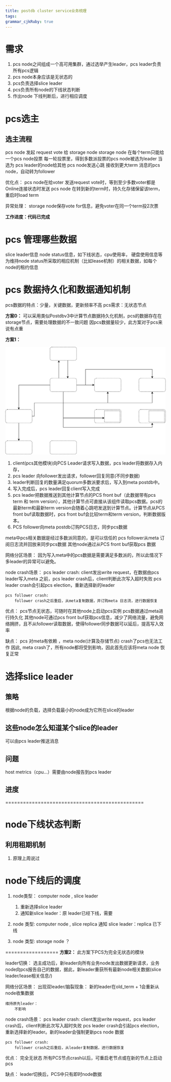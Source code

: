 ```yaml
---
title: postdb cluster service业务梳理
tags: 
grammar_cjkRuby: true
---
```

# 需求
1. pcs node之间组成一个高可用集群，通过选举产生leader，pcs leader负责所有pcs逻辑 
2. pcs node本身应该是无状态的 
3. pcs负责选择slice leader
4. pcs负责所有node的下线状态判断
5. 作出node 下线判断后，进行相应调度

# pcs选主
## 选主流程
pcs node 发起 request vote 给 storage node
storage node 在每个term只能给一个pcs node投票
每一轮投票里，得到多数派投票的pcs node被选为leader
当选为 pcs leader的node给其他 pcs node发送心跳
接收到更大term 消息的pcs node，自动转为follower

优化点：
pcs node在给voter 发送request vote时，等到至少多数voter都是Online连接状态时发送
pcs node 在转到新的term时，持久化存储保留该term，重启时load term

异常处理：
storage node保存vote for信息，避免voter在同一个term投2次票

**工作进度：代码已完成**

# pcs 管理哪些数据
slice leader信息
node status信息，如下线状态，cpu使用率， 硬盘使用信息等
为维持node status所采取的相应机制（比如lease机制）的相关数据，如每个node的租约信息

# pcs 数据持久化和数据通知机制

pcs数据的特点：少量，关键数据，更新频率不高
pcs需求：无状态节点

**方案0：**
可以采用类似Postdbv3中计算节点数据持久化机制，pcs的数据存在在storage节点，需要处理数据的不一致问题
因pcs数据量较少，此方案对于pcs来说有点重

**方案1：** 

![绘图](./attachments/1680233830749.drawio.svg)
1. client(pcs其他模块)向PCS Leader请求写入数据，pcs leader将数据存入内存，
2. pcs leader 向follower发出请求，follower回复同意(不同步数据)
3. leader判断回复的数量满足quorum多数派要求后，写入到meta postdb中。
4. 写入完成后，pcs leader回复client写入完成
5. pcs leader把数据推送到其他计算节点的PCS front buf（此数据带有pcs term 和 term version），其他计算节点可直接从该组件读取pcs数据。pcs的最新term和最新term version会随着心跳吧发送到计算节点。计算节点从PCS front buf读取数据时，pcs front buf会比较term和term version，判断数据版本。
6. PCS follower向meta postdb订购PCS日志，同步pcs数据

meta中pcs相关数据是经过多数派同意的，是可以信任的
pcs follower从meta 订阅日志流并回放来同步pcs数据
其他node通过从PCS front buf获取pcs 数据

网络分区场景：
因为写入meta中的pcs数据是需要满足多数派的，所以此情况下多leader的异常可以避免。

node crash场景：
	pcs leader crash:
		client发出write request，在数据由pcs leader写入meta 之前，pcs leader crash后，client判断此次写入超时失败
		pcs leader crash会引起pcs election，重新选择新的leader
	
	pcs follower crash:
		follower crash之后重启，从meta复制数据，并订购meta 日志流，进行数据恢复

优点：
pcs节点无状态，可随时在其他node上启动pcs实例
pcs数据通过meta进行持久化
其他node可通过pcs front buf获取pcs信息，减少了网络流量，避免网络拥挤，且不从follower读取数据，使得follower同步数据可以延后，提高写入效率

缺点：
pcs 对meta有依赖 ，meta node(计算及存储节点) crash了pcs也无法工作 
因此, meta crash了，所有node都将受到影响，因此首先应该将meta node 恢复正常


# 选择slice leader
## 策略
根据node的负载，选择负载最小的node成为它所在slice的leader

## 这些node怎么知道某个slice的leader
可以由pcs leader推送消息


## 问题
host metrics（cpu...）需要由node报告到pcs leader

## 进度

===============================================
# node下线状态判断
## 利用租期机制
1. 原理上周说过


# node下线后的调度
1. node类型： computer node , slice leader
	1. 重新选择slice leader
	2. 通知新slice leader：原 leader已经下线，需要
	
2. node 类型:  computer node , slice replica 
	通知 slice leader：replica 已下线
	
3. node 类型:  storage node
	？

==================
**方案2：**
此方案下PCS为完全无状态的模块

leader切换： 选主成功后，新leader向所有业务node发出数据更新请求，业务node向pcs报告自己的数据，据此，新leader重获所有最新node相关数据(slice leader/lease相关信息/)

网络分区场景：
	出现双leader/脑裂现象：
		新的leader在old_term + 1会重新从node收集数据
		
	维持原先leader：
		不影响

node crash场景：
	pcs leader crash:
		client发出write request，pcs leader crash后，client判断此次写入超时失败
		pcs leader crash会引起pcs election，重新选择新的leader。新的leader会强制更新pcs node 数据
	
	pcs follower crash:
		follower crash之后重启，从leader复制数据，进行数据恢复

优点：
完全无状态
所有PCS节点crash以后，可重启老节点或在新的节点上启动pcs

缺点：
leader切换后，PCS中只有即时node数据